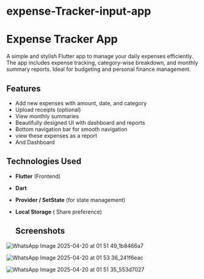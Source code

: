 # expense-Tracker-input-app
# Expense Tracker App

A simple and stylish Flutter app to manage your daily expenses efficiently. The app includes expense tracking, category-wise breakdown, and monthly summary reports. Ideal for budgeting and personal finance management.

## Features

- Add new expenses with amount, date, and category
- Upload receipts (optional)
- View monthly summaries
- Beautifully designed UI with dashboard and reports
- Bottom navigation bar for smooth navigation
- view these expenses as a report
- And Dashboard 

## Technologies Used

- **Flutter** (Frontend)
- **Dart**
- **Provider / SetState** (for state management)
- **Local Storage** ( Share preference)

  ## Screenshots

![WhatsApp Image 2025-04-20 at 01 51 49_1b8466a7](https://github.com/user-attachments/assets/e304a789-041a-4545-8a8f-bf467a01f00e)

![WhatsApp Image 2025-04-20 at 01 53 36_241f6eac](https://github.com/user-attachments/assets/a376c6da-33bc-48f1-8834-6d0a3e5c2fe1)

![WhatsApp Image 2025-04-20 at 01 51 35_553d7027](https://github.com/user-attachments/assets/095d430f-e5c9-47fb-8127-b3e934053b21)
  

